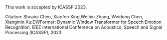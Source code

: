 This work is accepted by ICASSP 2023.

Citation:
Shuaiqi Chen, Xiaofen Xing,Weibin Zhang, Weidong Chen, Xiangmin Xu:DWFormer: Dynamic Window Transformer for Speech Emotion Recognition. IEEE International Conference on Acoustics, Speech and Signal Processing (ICASSP), 2023
